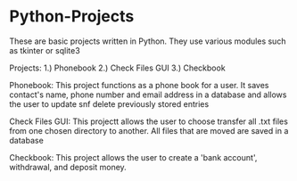 # Python-Projects
These are basic projects written in Python. They use various modules such as tkinter or sqlite3

Projects:
1.) Phonebook
2.) Check Files GUI
3.) Checkbook

Phonebook:
	This project functions as a phone book for a user. It saves contact's name, phone number and email address in a database and allows the user to update snf delete previously stored entries
	
Check Files GUI:
	This projectt allows the user to choose transfer all .txt files from one chosen directory to another. All files that are moved are saved in a database
	
Checkbook:
	This project allows the user to create a 'bank account', withdrawal, and deposit money. 